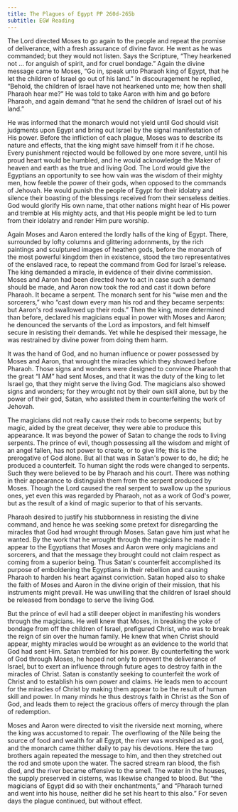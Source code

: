 ```yaml
---
title: The Plagues of Egypt PP 260d-265b
subtitle: EGW Reading
---
```


The Lord directed Moses to go again to the people and repeat the promise of deliverance, with a fresh assurance of divine favor. He went as he was commanded; but they would not listen. Says the Scripture, “They hearkened not ... for anguish of spirit, and for cruel bondage.” Again the divine message came to Moses, “Go in, speak unto Pharaoh king of Egypt, that he let the children of Israel go out of his land.” In discouragement he replied, “Behold, the children of Israel have not hearkened unto me; how then shall Pharaoh hear me?” He was told to take Aaron with him and go before Pharaoh, and again demand “that he send the children of Israel out of his land.”

He was informed that the monarch would not yield until God should visit judgments upon Egypt and bring out Israel by the signal manifestation of His power. Before the infliction of each plague, Moses was to describe its nature and effects, that the king might save himself from it if he chose. Every punishment rejected would be followed by one more severe, until his proud heart would be humbled, and he would acknowledge the Maker of heaven and earth as the true and living God. The Lord would give the Egyptians an opportunity to see how vain was the wisdom of their mighty men, how feeble the power of their gods, when opposed to the commands of Jehovah. He would punish the people of Egypt for their idolatry and silence their boasting of the blessings received from their senseless deities. God would glorify His own name, that other nations might hear of His power and tremble at His mighty acts, and that His people might be led to turn from their idolatry and render Him pure worship.

Again Moses and Aaron entered the lordly halls of the king of Egypt. There, surrounded by lofty columns and glittering adornments, by the rich paintings and sculptured images of heathen gods, before the monarch of the most powerful kingdom then in existence, stood the two representatives of the enslaved race, to repeat the command from God for Israel's release. The king demanded a miracle, in evidence of their divine commission. Moses and Aaron had been directed how to act in case such a demand should be made, and Aaron now took the rod and cast it down before Pharaoh. It became a serpent. The monarch sent for his “wise men and the sorcerers,” who “cast down every man his rod and they became serpents: but Aaron's rod swallowed up their rods.” Then the king, more determined than before, declared his magicians equal in power with Moses and Aaron; he denounced the servants of the Lord as impostors, and felt himself secure in resisting their demands. Yet while he despised their message, he was restrained by divine power from doing them harm.

It was the hand of God, and no human influence or power possessed by Moses and Aaron, that wrought the miracles which they showed before Pharaoh. Those signs and wonders were designed to convince Pharaoh that the great “I AM” had sent Moses, and that it was the duty of the king to let Israel go, that they might serve the living God. The magicians also showed signs and wonders; for they wrought not by their own skill alone, but by the power of their god, Satan, who assisted them in counterfeiting the work of Jehovah.

The magicians did not really cause their rods to become serpents; but by magic, aided by the great deceiver, they were able to produce this appearance. It was beyond the power of Satan to change the rods to living serpents. The prince of evil, though possessing all the wisdom and might of an angel fallen, has not power to create, or to give life; this is the prerogative of God alone. But all that was in Satan's power to do, he did; he produced a counterfeit. To human sight the rods were changed to serpents. Such they were believed to be by Pharaoh and his court. There was nothing in their appearance to distinguish them from the serpent produced by Moses. Though the Lord caused the real serpent to swallow up the spurious ones, yet even this was regarded by Pharaoh, not as a work of God's power, but as the result of a kind of magic superior to that of his servants.

Pharaoh desired to justify his stubbornness in resisting the divine command, and hence he was seeking some pretext for disregarding the miracles that God had wrought through Moses. Satan gave him just what he wanted. By the work that he wrought through the magicians he made it appear to the Egyptians that Moses and Aaron were only magicians and sorcerers, and that the message they brought could not claim respect as coming from a superior being. Thus Satan's counterfeit accomplished its purpose of emboldening the Egyptians in their rebellion and causing Pharaoh to harden his heart against conviction. Satan hoped also to shake the faith of Moses and Aaron in the divine origin of their mission, that his instruments might prevail. He was unwilling that the children of Israel should be released from bondage to serve the living God.

But the prince of evil had a still deeper object in manifesting his wonders through the magicians. He well knew that Moses, in breaking the yoke of bondage from off the children of Israel, prefigured Christ, who was to break the reign of sin over the human family. He knew that when Christ should appear, mighty miracles would be wrought as an evidence to the world that God had sent Him. Satan trembled for his power. By counterfeiting the work of God through Moses, he hoped not only to prevent the deliverance of Israel, but to exert an influence through future ages to destroy faith in the miracles of Christ. Satan is constantly seeking to counterfeit the work of Christ and to establish his own power and claims. He leads men to account for the miracles of Christ by making them appear to be the result of human skill and power. In many minds he thus destroys faith in Christ as the Son of God, and leads them to reject the gracious offers of mercy through the plan of redemption.

Moses and Aaron were directed to visit the riverside next morning, where the king was accustomed to repair. The overflowing of the Nile being the source of food and wealth for all Egypt, the river was worshiped as a god, and the monarch came thither daily to pay his devotions. Here the two brothers again repeated the message to him, and then they stretched out the rod and smote upon the water. The sacred stream ran blood, the fish died, and the river became offensive to the smell. The water in the houses, the supply preserved in cisterns, was likewise changed to blood. But “the magicians of Egypt did so with their enchantments,” and “Pharaoh turned and went into his house, neither did he set his heart to this also.” For seven days the plague continued, but without effect.